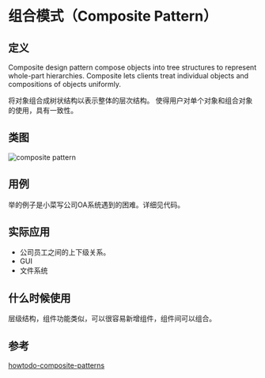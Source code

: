 
# 组合模式（Composite Pattern）

## 定义

Composite design pattern compose objects into tree structures to represent whole-part hierarchies. 
Composite lets clients treat individual objects and compositions of objects uniformly.

将对象组合成树状结构以表示整体的层次结构。
使得用户对单个对象和组合对象的使用，具有一致性。

## 类图

![composite pattern](https://gitee.com/gdhu/testtingop/raw/master/2019-12-01_016.jpg)

## 用例

举的例子是小菜写公司OA系统遇到的困难。详细见代码。

## 实际应用

- 公司员工之间的上下级关系。
- GUI
- 文件系统

## 什么时候使用

层级结构，组件功能类似，可以很容易新增组件，组件间可以组合。

## 参考

[howtodo-composite-patterns](https://howtodoinjava.com/design-patterns/structural/composite-design-pattern/)
